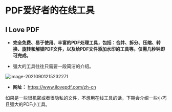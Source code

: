 # PDF爱好者的在线工具

## I Love PDF

- **完全免费、易于使用、丰富的PDF处理工具，包括：合并、拆分、压缩、转换、旋转和解锁PDF文件，以及给PDF文件添加水印的工具等。仅需几秒钟即可完成。**

- 强大的工具往往只需要一段简洁的介绍。

![image-20210901215232271](https://i.loli.net/2021/09/01/bxE9fcRg3p45QZ2.png)

- **网址：** https://www.ilovepdf.com/zh-cn



如果是一些很机密或者很隐私的文件，不想用在线工具的话，下期会介绍一些小巧且强大的PDF小工具。

